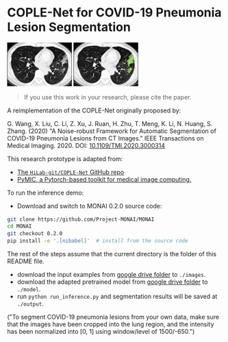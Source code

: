 # COPLE-Net for COVID-19 Pneumonia Lesion Segmentation

<p>
<img src="./fig/img.png" width="30%" alt='lung-ct'>
<img src="./fig/seg.png" width="30%" alt='lung-ct-seg'>
</p>


> If you use this work in your research, please cite the paper.

A reimplementation of the COPLE-Net originally proposed by:

G. Wang, X. Liu, C. Li, Z. Xu, J. Ruan, H. Zhu, T. Meng, K. Li, N. Huang, S. Zhang. (2020)
"A Noise-robust Framework for Automatic Segmentation of COVID-19 Pneumonia Lesions from CT Images."
IEEE Transactions on Medical Imaging. 2020. DOI: [10.1109/TMI.2020.3000314](https://doi.org/10.1109/TMI.2020.3000314)


This research prototype is adapted from:
- [The `HiLab-git/COPLE-Net` GitHub repo](https://github.com/HiLab-git/COPLE-Net/)
- [PyMIC, a Pytorch-based toolkit for medical image computing.](https://github.com/HiLab-git/PyMIC)

To run the inference demo:

- Download and switch to MONAI 0.2.0 source code:
```bash
git clone https://github.com/Project-MONAI/MONAI
cd MONAI
git checkout 0.2.0
pip install -e '.[nibabel]'  # install from the source code
```
The rest of the steps assume that the current directory is the folder of this README file.
- download the input examples from [google drive folder](https://drive.google.com/drive/folders/1pIoSSc4Iq8R9_xXo0NzaOhIHZ3-PqqDC) to `./images`.
- download the adapted pretrained model from [google drive folder](https://drive.google.com/drive/folders/1HXlYJGvTF3gNGOL0UFBeHVoA6Vh_GqEw) to `./model`.
- run `python run_inference.py` and segmentation results will be saved at `./output`.

("To segment COVID-19 pneumonia lesions from your own data, make sure that the images have been cropped into the lung region,
 and the intensity has been normalized into [0, 1] using window/level of 1500/-650.")
